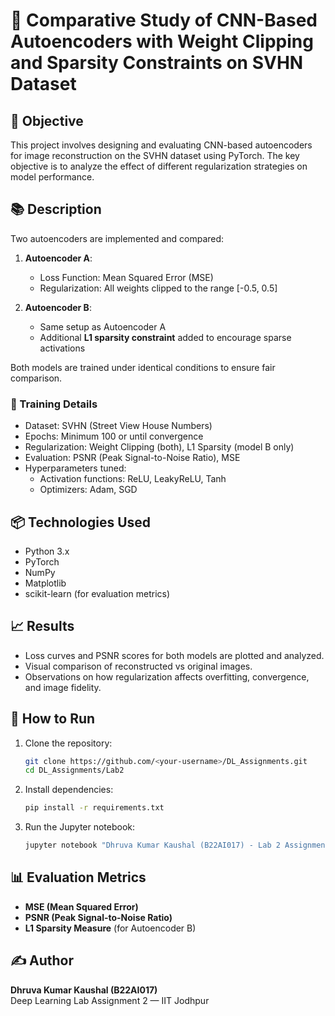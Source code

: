 # 📌 Comparative Study of CNN-Based Autoencoders with Weight Clipping and Sparsity Constraints on SVHN Dataset

## 🧠 Objective
This project involves designing and evaluating CNN-based autoencoders for image reconstruction on the SVHN dataset using PyTorch. The key objective is to analyze the effect of different regularization strategies on model performance.

## 📚 Description
Two autoencoders are implemented and compared:

1. **Autoencoder A**:
   - Loss Function: Mean Squared Error (MSE)
   - Regularization: All weights clipped to the range [-0.5, 0.5]

2. **Autoencoder B**:
   - Same setup as Autoencoder A
   - Additional **L1 sparsity constraint** added to encourage sparse activations

Both models are trained under identical conditions to ensure fair comparison.

### 🔧 Training Details
- Dataset: SVHN (Street View House Numbers)
- Epochs: Minimum 100 or until convergence
- Regularization: Weight Clipping (both), L1 Sparsity (model B only)
- Evaluation: PSNR (Peak Signal-to-Noise Ratio), MSE
- Hyperparameters tuned:
  - Activation functions: ReLU, LeakyReLU, Tanh
  - Optimizers: Adam, SGD

## 📦 Technologies Used
- Python 3.x
- PyTorch
- NumPy
- Matplotlib
- scikit-learn (for evaluation metrics)

## 📈 Results
- Loss curves and PSNR scores for both models are plotted and analyzed.
- Visual comparison of reconstructed vs original images.
- Observations on how regularization affects overfitting, convergence, and image fidelity.

## 🚀 How to Run

1. Clone the repository:
    ```bash
    git clone https://github.com/<your-username>/DL_Assignments.git
    cd DL_Assignments/Lab2
    ```

2. Install dependencies:
    ```bash
    pip install -r requirements.txt
    ```

3. Run the Jupyter notebook:
    ```bash
    jupyter notebook "Dhruva Kumar Kaushal (B22AI017) - Lab 2 Assignment.ipynb"
    ```

## 📊 Evaluation Metrics
- **MSE (Mean Squared Error)**
- **PSNR (Peak Signal-to-Noise Ratio)**
- **L1 Sparsity Measure** (for Autoencoder B)

## ✍️ Author
**Dhruva Kumar Kaushal (B22AI017)**  
Deep Learning Lab Assignment 2 — IIT Jodhpur

